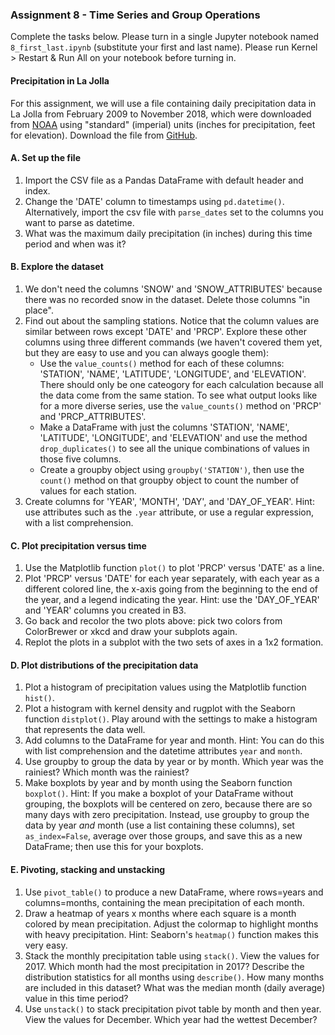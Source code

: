 ### Assignment 8 - Time Series and Group Operations

Complete the tasks below. Please turn in a single Jupyter notebook named `8_first_last.ipynb` (substitute your first and last name). Please run Kernel > Restart & Run All on your notebook before turning in.

#### Precipitation in La Jolla

For this assignment, we will use a file containing daily precipitation data in La Jolla from February 2009 to November 2018, which were downloaded from [NOAA](https://www.ncdc.noaa.gov/cdo-web/datasets/GHCND/stations/GHCND:US1CASD0030/detail) using "standard" (imperial) units (inches for precipitation, feet for elevation). Download the file from [GitHub](https://github.com/cuttlefishh/python-for-data-analysis/blob/master/data/la_jolla_precip_daily.csv).

#### A. Set up the file

1. Import the CSV file as a Pandas DataFrame with default header and index.
2. Change the 'DATE' column to timestamps using `pd.datetime()`. Alternatively, import the csv file with `parse_dates` set to the columns you want to parse as datetime.
3. What was the maximum daily precipitation (in inches) during this time period and when was it?

#### B. Explore the dataset

1. We don't need the columns 'SNOW' and 'SNOW_ATTRIBUTES' because there was no recorded snow in the dataset. Delete those columns "in place".
2. Find out about the sampling stations. Notice that the column values are similar between rows except 'DATE' and 'PRCP'. Explore these other columns using three different commands (we haven't covered them yet, but they are easy to use and you can always google them): 
    - Use the `value_counts()` method for each of these columns: 'STATION', 'NAME', 'LATITUDE', 'LONGITUDE', and 'ELEVATION'. There should only be one cateogory for each calculation because all the data come from the same station. To see what output looks like for a more diverse series, use the `value_counts()` method on 'PRCP' and 'PRCP_ATTRIBUTES'.
    - Make a DataFrame with just the columns 'STATION', 'NAME', 'LATITUDE', 'LONGITUDE', and 'ELEVATION' and use the method `drop_duplicates()` to see all the unique combinations of values in those five columns. 
    - Create a groupby object using `groupby('STATION')`, then use the `count()` method on that groupby object to count the number of values for each station.
3. Create columns for 'YEAR', 'MONTH', 'DAY', and 'DAY_OF_YEAR'. Hint: use attributes such as the `.year` attribute, or use a regular expression, with a list comprehension.

#### C. Plot precipitation versus time

1. Use the Matplotlib function `plot()` to plot 'PRCP' versus 'DATE' as a line.
2. Plot 'PRCP' versus 'DATE' for each year separately, with each year as a different colored line, the x-axis going from the beginning to the end of the year, and a legend indicating the year. Hint: use the 'DAY_OF_YEAR' and 'YEAR' columns you created in B3.
3. Go back and recolor the two plots above: pick two colors from ColorBrewer or xkcd and draw your subplots again.
4. Replot the plots in a subplot with the two sets of axes in a 1x2 formation.

#### D. Plot distributions of the precipitation data

1. Plot a histogram of precipitation values using the Matplotlib function `hist()`.
2. Plot a histogram with kernel density and rugplot with the Seaborn function `distplot()`. Play around with the settings to make a histogram that represents the data well.
3. Add columns to the DataFrame for year and month. Hint: You can do this with list comprehension and the datetime attributes `year` and `month`.
4. Use groupby to group the data by year or by month. Which year was the rainiest? Which month was the rainiest?
5. Make boxplots by year and by month using the Seaborn function `boxplot()`. Hint: If you make a boxplot of your DataFrame without grouping, the boxplots will be centered on zero, because there are so many days with zero precipitation. Instead, use groupby to group the data by year *and* month (use a list containing these columns), set `as_index=False`, average over those groups, and save this as a new DataFrame; then use this for your boxplots.

#### E. Pivoting, stacking and unstacking

1. Use `pivot_table()` to produce a new DataFrame, where rows=years and columns=months, containing the mean precipitation of each month.
2. Draw a heatmap of years x months where each square is a month colored by mean precipitation. Adjust the colormap to highlight months with heavy precipitation. Hint: Seaborn's `heatmap()` function makes this very easy.
3. Stack the monthly precipitation table using `stack()`. View the values for 2017. Which month had the most precipitation in 2017? Describe the distribution statistics for all months using `describe()`. How many months are included in this dataset? What was the median month (daily average) value in this time period?
4. Use `unstack()` to stack precipitation pivot table by month and then year. View the values for December. Which year had the wettest December?
